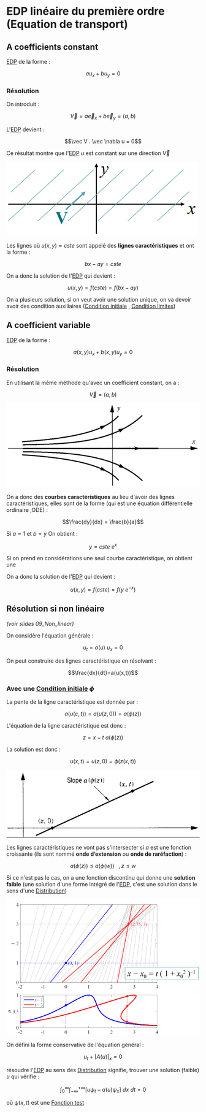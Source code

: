 # EDP linéaire du première ordre (Equation de transport)

## A coefficients constant

[EDP](EDP.md) de la forme :

$$au_x+bu_y=0$$

### Résolution

On introduit :

$$\vec V = a \vec e_x + b \vec e_y = (a, b)$$

L'[EDP](EDP.md) devient :

$$\vec V . \vec \nabla u = 0$$

Ce résultat montre que l'[EDP](EDP.md) $u$ est constant sur une direction $\vec V$

![](attachments/Pasted%20image%2020230711152212.png)

Les lignes où $u(x,y) = cste$ sont appelé des **lignes caractéristiques** et ont la forme :

$$bx - ay = cste$$

On a donc la solution de l'[EDP](EDP.md) qui devient :

$$u(x, y) = f(cste) = f(bx - ay)$$

On a plusieurs solution, si on veut avoir une solution unique, on va devoir avoir des condition auxiliaires ([Condition initiale](Condition%20initiale.md) , [Condition limites](Condition%20limites.md))

## A coefficient variable

[EDP](EDP.md) de la forme :

$$a(x,y)u_x + b(x,y)u_y = 0$$


### Résolution

En utilisant la même méthode qu'avec un coefficient constant, on a :

$$\vec V = (a, b)$$

![](attachments/Pasted%20image%2020230711161546.png)

On a donc des **courbes caractéristiques** au lieu d'avoir des lignes caractéristiques, elles sont de la forme (qui est une équation différentielle ordinaire ,ODE) :

$$\frac{dy}{dx} = \frac{b}{a}$$

Si $a = 1$ et $b = y$ On obtient :

$$y = cste \ e^x$$

Si on prend en considérations une seul courbe caractéristique, on obtient une 

On a donc la solution de l'[EDP](EDP.md) qui devient :

$$u(x,y) = f(cste) = f(y \ e^{-x})$$

## Résolution si non linéaire

*(voir slides 09_Non_linear)*

On considère l'équation générale :

$$u_t = a(u) \ u_x = 0$$

On peut construire des lignes caractéristique en résolvant :

$$\frac{dx}{dt}=a(u(x,t))$$

### Avec une [Condition initiale](Condition%20initiale.md) $\phi$

La pente de la ligne caractéristique est donnée par :

$$a(u(c,t)) = a(u(z,0)) = a(\phi(z))$$

L'équation de la ligne caractéristique est donc :

$$z=x - t \ a(\phi(z))$$

La solution est donc :

$$u(x,t)=u(z,0)=\phi(z(x,t))$$

![](attachments/Pasted%20image%2020230720105323.png)

Les lignes caractéristiques ne vont pas s'intersecter si $a$ est une fonction croissante (ils sont nommé **onde d’extension** ou **onde de raréfaction**) :

$$a(\phi(z))\le a(\phi(w)) \ \ \ , z \le w$$

Si ce n'est pas le cas, on a une fonction discontinu qui donne une **solution faible** (une solution d'une forme intégré de l'[EDP](EDP.md), c'est une solution dans le sens d'une [Distribution](Distribution.md))

![](attachments/Pasted%20image%2020230720110530.png)

On défini la forme conservative de l'équation général :

$$u_t + [A(u)]_x = 0$$

résoudre l'[EDP](EDP.md) au sens des [Distribution](Distribution.md) signifie, trouver une solution (faible) $u$ qui vérifie :

$$\int_{0}^{\infty}{\int_{-\infty}^{+\infty}{\left[u\psi_t+a(u)\psi_x\right] \ dx}\ dt} = 0$$

où $\psi(x,t)$ est une [Fonction test](Fonction%20test.md)